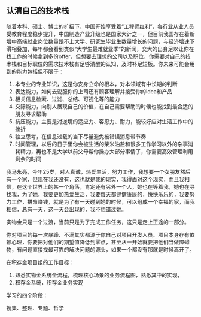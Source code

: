 ## 认清自己的技术栈

随着本科、硕士、博士的扩招下，中国开始享受着“工程师红利”，各行业从业人员受教育程度稳步提升，中国制造产业升级也是国家大计之一，但目前我国存在着新增中高端就业岗位数量跟不上大学、研究生毕业生数量增长的问题，与经济增速下滑相叠加，每年都会看到类似“大学生最难就业季”的新闻，交大的出身足以让你在找工作的时候拿到多份offer，但想要去理想的公司以及职位，你需要对自己的技术栈和目标职位的需求技术栈有足够清醒的认知，及时补足短板。你未来可能会用到的能力包括但不限于：

1. 本专业的专业知识，这是你安身立命的根本，对本领域有中长期的判断
2. 表达能力，如何去说服你的上司还有顾客理解并接受你的idea和产品
3. 相关信息检索、过滤、总结、可视化等的能力
4. 交际能力，向别人展现自己的价值，在自己需要帮助的时候也能找到最合适的朋友寻求帮助
5. 抗压能力，主要是对逆境的适应力、容忍力、耐力，能较好应对生活工作中的挫折
6. 独立思考，在信息过载的当下尽量避免被错误消息带节奏
7. 时间管理，以后的日子里你会被生活的柴米油盐和很多工作学习以外的杂事消耗精力，再也不是大学以前父母帮你操办大部分事情了，你需要高效管理利用剩余的时间



我马永亮，今年25岁，对人真诚，热爱生活，努力工作，我想要一个女朋友然后有一个家，但现在我还没有，这也就是我的现实，我得面对这个现实，而且我相信，在这个世界上的某一个角落，肯定还有另外一个人，她也在等着我，她也在寻找我，为了她，我要更加热爱生活，我要每天都健健康康的，快快乐乐的，我要努力工作，拼命赚钱，就是为了有一天碰到她的时候，可以组成一个幸福的家，而我相信，总有一天，这一天会出现的，我不想错过她。

实物金只是一个过渡，当前只是为了完成工作任务，这只是走上正途的一部分。

你对项目的每一次暴躁、不满其实都源于你自己对项目开发人员、项目本身存有依赖心理，你要把对他们的期望值降低到零点，甚至从一开始就要把他们当做障碍物，有问题直接找最可靠的解决问题的源头，如果一个都没有那就是时候离开了。





在积存金项目组的工作目标：

1. 熟悉实物金系统全流程，梳理核心场景的业务流程图，熟悉其中的实现，
2. 积存金系统，积存金业务实现



学习的四个阶段：

搜集、整理、专题、哲学























